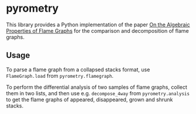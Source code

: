# pyrometry

This library provides a Python implementation of the paper [On the Algebraic
Properties of Flame Graphs][paper] for the comparison and decomposition of
flame graphs.


## Usage

To parse a flame graph from a collapsed stacks format, use `FlameGraph.load`
from `pyrometry.flamegraph`.

To perform the differential analysis of two samples of flame graphs, collect
them in two lists, and then use e.g. `decompose_4way` from `pyrometry.analysis`
to get the flame graphs of appeared, disappeared, grown and shrunk stacks.


[paper]: https://arxiv.org/pdf/2301.08941
